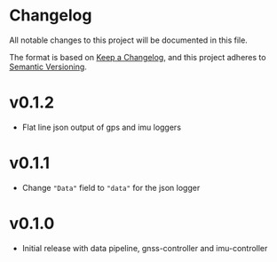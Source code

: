 # Changelog 

All notable changes to this project will be documented in this file.

The format is based on [Keep a Changelog](https://keepachangelog.com/en/1.0.0/),
and this project adheres to [Semantic Versioning](https://semver.org/spec/v2.0.0.html).

# v0.1.2
- Flat line json output of gps and imu loggers

# v0.1.1
- Change `"Data"` field to `"data"` for the json logger

# v0.1.0 
- Initial release with data pipeline, gnss-controller and imu-controller